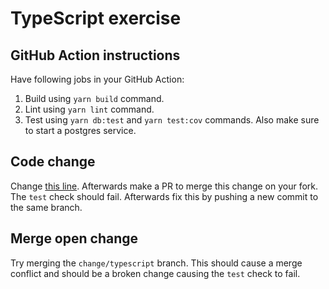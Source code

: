 # TypeScript exercise
## GitHub Action instructions
Have following jobs in your GitHub Action:
1. Build using `yarn build` command.
2. Lint using `yarn lint` command.
3. Test using `yarn db:test` and `yarn test:cov` commands. Also make sure to start a postgres service.

## Code change
Change [this line](https://github.com/XDoubleU/git-hub-workshop/blob/5ffb01eaa2b94ab1524b2a189632106295de9a03/exercises/TypeScript/apps/api/tests/notes.test.ts#L100).
Afterwards make a PR to merge this change on your fork. The `test` check should fail. Afterwards fix this by pushing a new commit to the same branch.

## Merge open change
Try merging the `change/typescript` branch. This should cause a merge conflict and should be a broken change causing the `test` check to fail.

